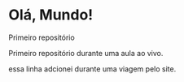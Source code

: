 # Olá, Mundo!   
 Primeiro repositório

Primeiro repositório durante uma aula ao vivo.

essa linha adcionei durante uma viagem pelo site.
